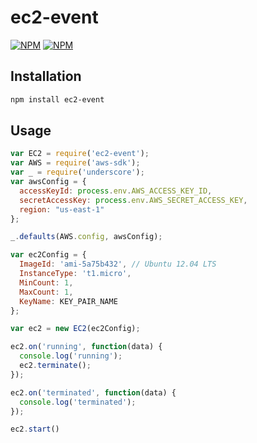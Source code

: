 # ec2-event

[![NPM](https://nodei.co/npm/ec2-event.png?downloads=true&downloadRank=true)](https://nodei.co/npm/ec2-event/)
[![NPM](https://nodei.co/npm-dl/ec2-event.png?months=6&height=3)](https://nodei.co/npm/ec2-event/)

## Installation

```bash
npm install ec2-event
```

## Usage

```javascript
var EC2 = require('ec2-event');
var AWS = require('aws-sdk');
var _ = require('underscore');
var awsConfig = {
  accessKeyId: process.env.AWS_ACCESS_KEY_ID,
  secretAccessKey: process.env.AWS_SECRET_ACCESS_KEY,
  region: "us-east-1"
};

_.defaults(AWS.config, awsConfig);

var ec2Config = {
  ImageId: 'ami-5a75b432', // Ubuntu 12.04 LTS
  InstanceType: 't1.micro',
  MinCount: 1,
  MaxCount: 1,
  KeyName: KEY_PAIR_NAME
};

var ec2 = new EC2(ec2Config);

ec2.on('running', function(data) {
  console.log('running');
  ec2.terminate();
});

ec2.on('terminated', function(data) {
  console.log('terminated');
});

ec2.start()

```